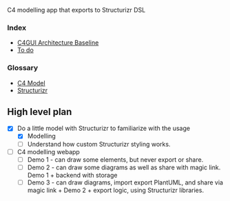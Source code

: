C4 modelling app that exports to Structurizr DSL
### Index
- [C4GUI Architecture Baseline](docs/C4GUI%20Architecture%20Baseline.md)
- [To do](TODO.md)
### Glossary
- [C4 Model](https://c4model.com/introduction)
- [Structurizr](https://structurizr.com/)
## High level plan
- [x] Do a little model with Structurizr to familiarize with the usage
	- [x] Modelling
	- [ ] Understand how custom Structurizr styling works.
- [ ] C4 modelling webapp
	- [ ] Demo 1 - can draw some elements, but never export or share.
	- [ ] Demo 2 - can draw some diagrams as well as share with magic link. Demo 1 + backend with storage
	- [ ] Demo 3 - can draw diagrams, import export PlantUML, and share via magic link + Demo 2 + export logic, using Structurizr libraries.
